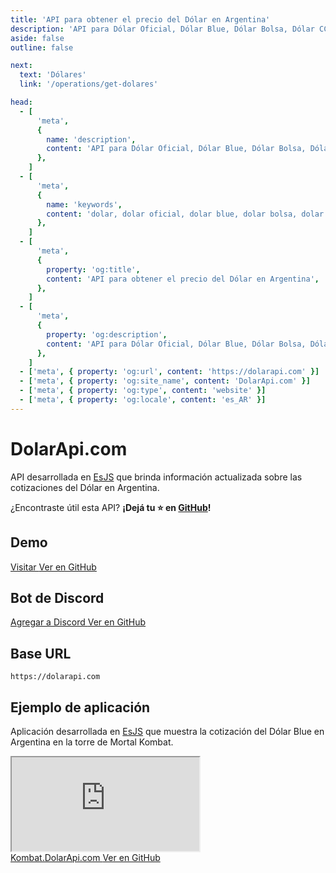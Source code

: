 ```yaml
---
title: 'API para obtener el precio del Dólar en Argentina'
description: 'API para Dólar Oficial, Dólar Blue, Dólar Bolsa, Dólar CCL, Dólar Mayorista'
aside: false
outline: false

next:
  text: 'Dólares'
  link: '/operations/get-dolares'

head:
  - [
      'meta',
      {
        name: 'description',
        content: 'API para Dólar Oficial, Dólar Blue, Dólar Bolsa, Dólar CCL, Dólar Mayorista',
      },
    ]
  - [
      'meta',
      {
        name: 'keywords',
        content: 'dolar, dolar oficial, dolar blue, dolar bolsa, dolar ccl, dolar mayorista, dolar api, dolar api argentina',
      },
    ]
  - [
      'meta',
      {
        property: 'og:title',
        content: 'API para obtener el precio del Dólar en Argentina',
      },
    ]
  - [
      'meta',
      {
        property: 'og:description',
        content: 'API para Dólar Oficial, Dólar Blue, Dólar Bolsa, Dólar CCL, Dólar Mayorista',
      },
    ]
  - ['meta', { property: 'og:url', content: 'https://dolarapi.com' }]
  - ['meta', { property: 'og:site_name', content: 'DolarApi.com' }]
  - ['meta', { property: 'og:type', content: 'website' }]
  - ['meta', { property: 'og:locale', content: 'es_AR' }]
---
```


# DolarApi.com

API desarrollada en [EsJS](https://es.js.org?ref=dolarapi.com) que brinda información actualizada sobre las cotizaciones del Dólar en Argentina.

¿Encontraste útil esta API? **¡Dejá tu ⭐ en [GitHub](https://github.com/enzonotario/esjs-dolar-api)!**


<div class="grid grid-cols-1 sm:grid-cols-2 gap-4">

<div>

## Demo

<div class="grid grid-cols-1 sm:grid-cols-2 gap-3">

<a href="https://app.dolarapi.com" target="_blank" class="button">
Visitar
</a>

<a href="https://github.com/enzonotario/esjs-dolar-app" target="_blank" class="button flex justify-center items-center gap-1">
<span class="i-mdi-github w-5 h-5" />
Ver en GitHub
</a>

</div>

</div>

<div>

## Bot de Discord

<div class="grid grid-cols-1 sm:grid-cols-2 gap-3">

<a href="https://discord.com/oauth2/authorize?client_id=1188981656359550976&scope=applications.commands" target="_blank" class="button">
Agregar a Discord
</a>

<a href="https://github.com/enzonotario/esjs-dolar-discord-bot" target="_blank" class="button flex justify-center items-center gap-1">
<span class="i-mdi-github w-5 h-5" />
Ver en GitHub
</a>

</div>

</div>

</div>


## Base URL

```
https://dolarapi.com
```

## Ejemplo de aplicación

Aplicación desarrollada en [EsJS](https://es.js.org?ref=dolarapi.com) que muestra la cotización del Dólar Blue en Argentina en la torre de Mortal Kombat.

<iframe src="https://kombat.dolarapi.com" class="w-full h-[630px] rounded" title="Kombat.DolarApi.com" scrolling="no"></iframe>

<div class="flex justify-center items-center space-x-3 mt-5">
<a href="https://kombat.dolarapi.com" target="_blank" class="button">
Kombat.DolarApi.com
</a>

<a href="https://github.com/enzonotario/esjs-dolar-kombat" target="_blank" class="button flex justify-center items-center gap-1">
<span class="i-mdi-github w-5 h-5" />
Ver en GitHub
</a>
</div>
